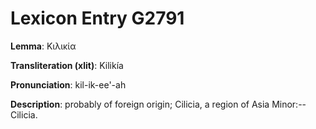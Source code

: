 # Lexicon Entry G2791

**Lemma**: Κιλικία

**Transliteration (xlit)**: Kilikía

**Pronunciation**: kil-ik-ee'-ah

**Description**:
probably of foreign origin; Cilicia, a region of Asia Minor:--Cilicia.
